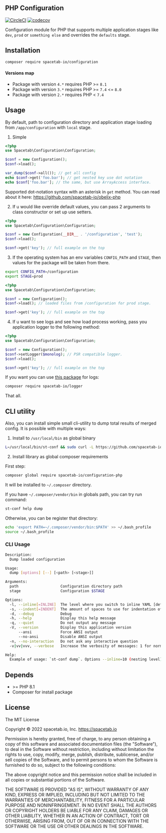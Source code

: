 PHP Configuration
-----------------

[![CircleCI](https://circleci.com/gh/spacetab-io/configuration-php/tree/master.svg?style=svg)](https://circleci.com/gh/spacetab-io/configuration-php/tree/master)
[![codecov](https://codecov.io/gh/spacetab-io/configuration-php/branch/master/graph/badge.svg)](https://codecov.io/gh/spacetab-io/configuration-php)

Configuration module for PHP that supports multiple application stages like `dev`, `prod` or `something else` 
and overrides the `defaults` stage.

## Installation

```bash
composer require spacetab-io/configuration
```

#### Versions map

* Package with version `4.*` requires PHP >= `8.1`
* Package with version `3.*` requires PHP >= `7.4` <= `8.0`
* Package with version `2.*` requires PHP < `7.4`

## Usage

By default, path to configuration directory and application stage
loading from `/app/configuration` with `local` stage.

1) Simple
```php
<?php
use Spacetab\Configuration\Configuration;

$conf = new Configuration();
$conf->load();

var_dump($conf->all()); // get all config
echo $conf->get('foo.bar'); // get nested key use dot notation
echo $conf['foo.bar']; // the same, but use ArrayAccess interface.
```

Supported dot-notation syntax with an asterisk in `get` method. 
You can read about it here: https://github.com/spacetab-io/obelix-php

2) If u would like override default values, you can pass 2 arguments to
class constructor or set up use setters.

```php
<?php
use Spacetab\Configuration\Configuration;

$conf = new Configuration(__DIR__ . '/configuration', 'test');
$conf->load();

$conf->get('key'); // full example on the top
```

3) If the operating system has an env variables `CONFIG_PATH` and `STAGE`,
then values for the package will be taken from there.

```bash
export CONFIG_PATH=/configuration
export STAGE=prod
```

```php
<?php
use Spacetab\Configuration\Configuration;

$conf = new Configuration();
$conf->load(); // loaded files from /configuration for prod stage.

$conf->get('key'); // full example on the top
```

4) If u want to see logs and see how load process working,
pass you application logger to the following method:

```php
<?php
use Spacetab\Configuration\Configuration;

$conf = new Configuration();
$conf->setLogger($monolog); // PSR compatible logger.
$conf->load();

$conf->get('key'); // full example on the top
```

If you want you can use [this package](https://github.com/spacetab-io/logger-php) for logs:

```bash
composer require spacetab-io/logger
```

That all.

## CLI utility

Also, you can install simple small cli-utility to dump total results of merged config.
It is possible with multiple ways:

1) Install to `/usr/local/bin` as global binary

```bash
L=/usr/local/bin/st-conf && sudo curl -L https://github.com/spacetab-io/configuration-php/releases/download/2.2.0/st-conf.phar -o $L && sudo chmod +x $L
```

2) Install library as global composer requirements

First step:
```bash
composer global require spacetab-io/configuration-php
```

It will be installed to `~/.composer` directory.

If you have `~/.composer/vendor/bin` in globals path, you can try run command:
```bash
st-conf help dump
```

Otherwise, you can be register that directory:
```bash
echo 'export PATH=~/.composer/vendor/bin:$PATH' >> ~/.bash_profile
source ~/.bash_profile
```

### CLI Usage

```bash
Description:
  Dump loaded configuration

Usage:
  dump [options] [--] [<path> [<stage>]]

Arguments:
  path                   Configuration directory path
  stage                  Configuration $STAGE

Options:
  -l, --inline[=INLINE]  The level where you switch to inline YAML [default: 10]
  -s, --indent[=INDENT]  The amount of spaces to use for indentation of nested nodes [default: 2]
  -d, --debug            Debug
  -h, --help             Display this help message
  -q, --quiet            Do not output any message
  -V, --version          Display this application version
      --ansi             Force ANSI output
      --no-ansi          Disable ANSI output
  -n, --no-interaction   Do not ask any interactive question
  -v|vv|vvv, --verbose   Increase the verbosity of messages: 1 for normal output, 2 for more verbose output and 3 for debug

Help:
  Example of usage: `st-conf dump`. Options --inline=10 (nesting level) and --indent=2. If [path] and [stage] arguments not passed will be used global env variables CONFIG_PATH and STAGE.
```

## Depends

* \>= PHP 8.1
* Composer for install package

## License

The MIT License

Copyright © 2022 spacetab.io, Inc. https://spacetab.io

Permission is hereby granted, free of charge, to any person obtaining a copy
of this software and associated documentation files (the "Software"), to deal
in the Software without restriction, including without limitation the rights
to use, copy, modify, merge, publish, distribute, sublicense, and/or sell
copies of the Software, and to permit persons to whom the Software is
furnished to do so, subject to the following conditions:

The above copyright notice and this permission notice shall be included in
all copies or substantial portions of the Software.

THE SOFTWARE IS PROVIDED "AS IS", WITHOUT WARRANTY OF ANY KIND, EXPRESS OR
IMPLIED, INCLUDING BUT NOT LIMITED TO THE WARRANTIES OF MERCHANTABILITY,
FITNESS FOR A PARTICULAR PURPOSE AND NONINFRINGEMENT. IN NO EVENT SHALL THE
AUTHORS OR COPYRIGHT HOLDERS BE LIABLE FOR ANY CLAIM, DAMAGES OR OTHER
LIABILITY, WHETHER IN AN ACTION OF CONTRACT, TORT OR OTHERWISE, ARISING FROM,
OUT OF OR IN CONNECTION WITH THE SOFTWARE OR THE USE OR OTHER DEALINGS IN
THE SOFTWARE.
